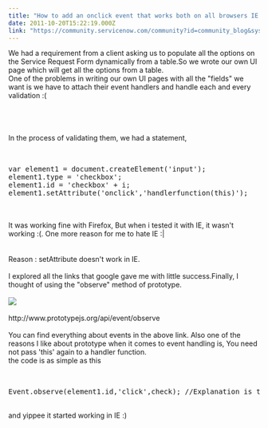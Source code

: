 ```yaml
---
title: "How to add an onclick event that works both on all browsers IE as well "
date: 2011-10-20T15:22:19.000Z
link: "https://community.servicenow.com/community?id=community_blog&sys_id=72bc6e25dbd0dbc01dcaf3231f961925"
---
```

<p>We had a requirement from a client asking us to populate all the options on the Service Request Form dynamically from a table.So we wrote our own UI page which will get all the options from a table.<br />One of the problems in writing our own UI pages with all the "fields" we want is we have to attach their event handlers and handle each and every validation :(<br /><br /><br /><br /><br />In the process of validating them, we had a statement,<br /><pre __default_attr="plain" __jive_macro_name="code" class="jive_text_macro jive_macro_code"><br /><br />var element1 = document.createElement('input');<br />element1.type = 'checkbox';<br />element1.id = 'checkbox' + i;<br />element1.setAttribute('onclick','handlerfunction(this)');<br /></pre><br /><br />It was working fine with Firefox, But when i tested it with IE, it wasn't working :(. One more reason for me to hate IE :|<br /><br /><br />Reason : setAttribute doesn't work in IE.<br /><br />I explored all the links that google gave me with little success.Finally, I thought of using the "observe" method of prototype.<br /><br /><img src="http://upload.wikimedia.org/wikipedia/en/b/b2/PROTOTYPE.png" /><br /><br />http://www.prototypejs.org/api/event/observe <br /><br />You can find everything about events in the above link. Also one of the reasons I like about prototype when it comes to event handling is, You need not pass 'this' again to a handler function. <br />the code is as simple as this<br /><pre __default_attr="plain" __jive_macro_name="code" class="jive_text_macro jive_macro_code"><br /><br />Event.observe(element1.id,'click',check); //Explanation is there in the link given above<br /></pre><br />and yippee it started working in IE :)</p>